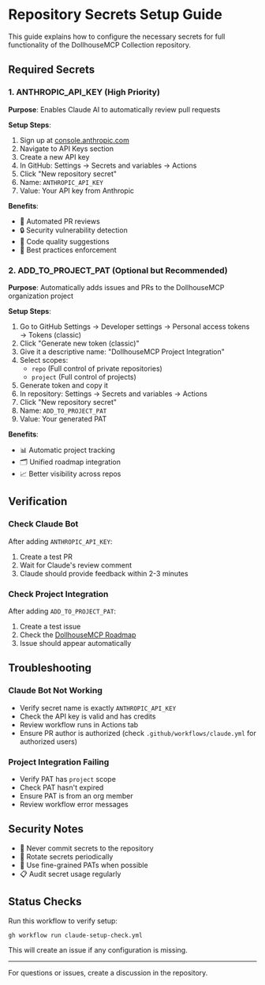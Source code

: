 # Repository Secrets Setup Guide

This guide explains how to configure the necessary secrets for full functionality of the DollhouseMCP Collection repository.

## Required Secrets

### 1. ANTHROPIC_API_KEY (High Priority)

**Purpose**: Enables Claude AI to automatically review pull requests

**Setup Steps**:
1. Sign up at [console.anthropic.com](https://console.anthropic.com)
2. Navigate to API Keys section
3. Create a new API key
4. In GitHub: Settings → Secrets and variables → Actions
5. Click "New repository secret"
6. Name: `ANTHROPIC_API_KEY`
7. Value: Your API key from Anthropic

**Benefits**:
- 🤖 Automated PR reviews
- 🔒 Security vulnerability detection
- 📝 Code quality suggestions
- 🎯 Best practices enforcement

### 2. ADD_TO_PROJECT_PAT (Optional but Recommended)

**Purpose**: Automatically adds issues and PRs to the DollhouseMCP organization project

**Setup Steps**:
1. Go to GitHub Settings → Developer settings → Personal access tokens → Tokens (classic)
2. Click "Generate new token (classic)"
3. Give it a descriptive name: "DollhouseMCP Project Integration"
4. Select scopes:
   - `repo` (Full control of private repositories)
   - `project` (Full control of projects)
5. Generate token and copy it
6. In repository: Settings → Secrets and variables → Actions
7. Click "New repository secret"
8. Name: `ADD_TO_PROJECT_PAT`
9. Value: Your generated PAT

**Benefits**:
- 📊 Automatic project tracking
- 🗂️ Unified roadmap integration
- 📈 Better visibility across repos

## Verification

### Check Claude Bot
After adding `ANTHROPIC_API_KEY`:
1. Create a test PR
2. Wait for Claude's review comment
3. Claude should provide feedback within 2-3 minutes

### Check Project Integration
After adding `ADD_TO_PROJECT_PAT`:
1. Create a test issue
2. Check the [DollhouseMCP Roadmap](https://github.com/orgs/DollhouseMCP/projects/1)
3. Issue should appear automatically

## Troubleshooting

### Claude Bot Not Working
- Verify secret name is exactly `ANTHROPIC_API_KEY`
- Check the API key is valid and has credits
- Review workflow runs in Actions tab
- Ensure PR author is authorized (check `.github/workflows/claude.yml` for authorized users)

### Project Integration Failing
- Verify PAT has `project` scope
- Check PAT hasn't expired
- Ensure PAT is from an org member
- Review workflow error messages

## Security Notes

- 🔐 Never commit secrets to the repository
- 🔑 Rotate secrets periodically
- 👤 Use fine-grained PATs when possible
- 📋 Audit secret usage regularly

## Status Checks

Run this workflow to verify setup:
```bash
gh workflow run claude-setup-check.yml
```

This will create an issue if any configuration is missing.

---

For questions or issues, create a discussion in the repository.